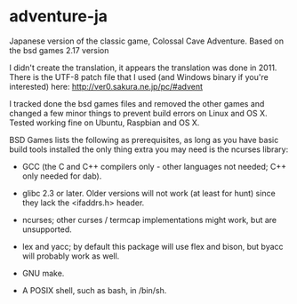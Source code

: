 # adventure-ja
Japanese version of the classic game, Colossal Cave Adventure. Based on the bsd games 2.17 version

I didn't create the translation, it appears the translation was done in 2011. There is the UTF-8 patch file that I used (and Windows binary if you're interested) here: http://ver0.sakura.ne.jp/pc/#advent

I tracked done the bsd games files and removed the other games and changed a few minor things to prevent build errors on Linux and OS X. Tested working fine on Ubuntu, Raspbian and OS X.

BSD Games lists the following as prerequisites, as long as you have basic build tools installed the only thing extra you may need is the ncurses library:

* GCC (the C and C++ compilers only - other languages not needed; C++
  only needed for dab).

* glibc 2.3 or later.  Older versions will not work (at least for
  hunt) since they lack the <ifaddrs.h> header.

* ncurses; other curses / termcap implementations might work, but are
  unsupported.

* lex and yacc; by default this package will use flex and bison, but
  byacc will probably work as well.

* GNU make.

* A POSIX shell, such as bash, in /bin/sh.
